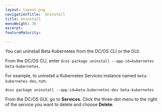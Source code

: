 ```yaml
---
layout: layout.pug
navigationTitle:  Uninstall
title: Uninstall
menuWeight: 30
excerpt:
featureMaturity:

---
```


You can uninstall Beta Kubernetes from the DC/OS CLI or the GUI.

From the DC/OS CLI, enter `dcos package uninstall --app-id=kubernetes beta-kubernetes`.

   For example, to uninstall a Kubernetes Services instance named `beta-kubernetes-dev`, run:

```shell
dcos package uninstall --app-id=beta-kubernetes-dev beta-kubernetes
```

From the DC/OS GUI, go to **Services**. Click the three-dot menu to the right of the service you want to delete and choose **Delete**.
